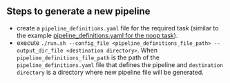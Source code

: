 ## Steps to generate a new pipeline
- create a `pipeline_definitions.yaml` file for the required task (similar to the example [pipeline_definitions.yaml for the noop task](../../../transforms/universal/noop/kfp_ray/pipeline_definitions.yaml)).
- execute `./run.sh --config_file <pipeline_definitions_file_path> --output_dir_file <destination directory>`. When `pipeline_definitions_file_path` is the path of the `pipeline_definitions.yaml` file that defines the pipeline and `destination directory` is a directory where new pipeline file 
will be generated.
